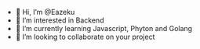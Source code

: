 - 👋 Hi, I’m @Eazeku
- 👀 I’m interested in Backend
- 🌱 I’m currently learning Javascript, Phyton and Golang
- 💞️ I’m looking to collaborate on your project

<!---
Eazeku/Eazeku is a ✨ special ✨ repository because its `README.md` (this file) appears on your GitHub profile.
You can click the Preview link to take a look at your changes.
--->
